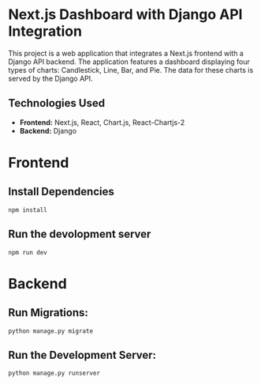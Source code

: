 # Next.js Dashboard with Django API Integration

This project is a web application that integrates a Next.js frontend with a Django API backend. The application features a dashboard displaying four types of charts: Candlestick, Line, Bar, and Pie. The data for these charts is served by the Django API.

## Technologies Used

- **Frontend:** Next.js, React, Chart.js, React-Chartjs-2
- **Backend:** Django

# Frontend

## Install Dependencies

```
npm install
```

## Run the devolopment server

```
npm run dev
```

# Backend

## Run Migrations:
```
python manage.py migrate
```
## Run the Development Server:
```
python manage.py runserver
```

